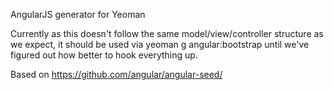 AngularJS generator for Yeoman

Currently as this doesn't follow the same model/view/controller structure
as we expect, it should be used via yeoman g angular:bootstrap until we've
figured out how better to hook everything up.

Based on https://github.com/angular/angular-seed/